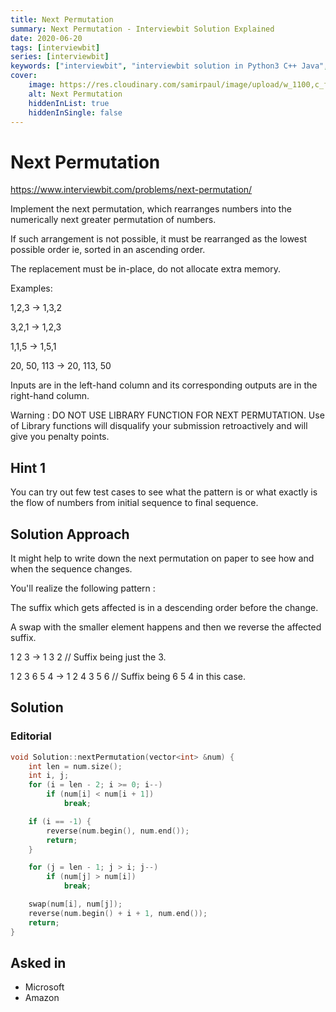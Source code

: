 ```yaml
---
title: Next Permutation
summary: Next Permutation - Interviewbit Solution Explained
date: 2020-06-20
tags: [interviewbit]
series: [interviewbit]
keywords: ["interviewbit", "interviewbit solution in Python3 C++ Java", "Next Permutation Solution Explained"]
cover:
    image: https://res.cloudinary.com/samirpaul/image/upload/w_1100,c_fit,co_rgb:FFFFFF,l_text:Arial_75_bold:Next Permutation - Solution Explained/problem-solving.webp
    alt: Next Permutation
    hiddenInList: true
    hiddenInSingle: false
---
```


# Next Permutation

https://www.interviewbit.com/problems/next-permutation/

Implement the next permutation, which rearranges numbers into the numerically next greater permutation of numbers.

If such arrangement is not possible, it must be rearranged as the lowest possible order ie, sorted in an ascending order.

The replacement must be in-place, do not allocate extra memory.

Examples:

1,2,3 -> 1,3,2

3,2,1 -> 1,2,3

1,1,5 -> 1,5,1

20, 50, 113 -> 20, 113, 50

Inputs are in the left-hand column and its corresponding outputs are in the right-hand column.

Warning : DO NOT USE LIBRARY FUNCTION FOR NEXT PERMUTATION. Use of Library functions will disqualify your submission retroactively and will give you penalty points.

## Hint 1

You can try out few test cases to see what the pattern is or what exactly is the flow of numbers from initial sequence to final sequence.

## Solution Approach

It might help to write down the next permutation on paper to see how and when the sequence changes.

You'll realize the following pattern :

The suffix which gets affected is in a descending order before the change.

A swap with the smaller element happens and then we reverse the affected suffix.

1 2 3 -> 1 3 2   // Suffix being just the 3.

1 2 3 6 5 4  -> 1 2 4 3 5 6 // Suffix being 6 5 4 in this case.

## Solution

### Editorial

```cpp
void Solution::nextPermutation(vector<int> &num) {
    int len = num.size();
    int i, j;
    for (i = len - 2; i >= 0; i--)
        if (num[i] < num[i + 1])
            break;

    if (i == -1) {
        reverse(num.begin(), num.end());
        return;
    }

    for (j = len - 1; j > i; j--)
        if (num[j] > num[i])
            break;

    swap(num[i], num[j]);
    reverse(num.begin() + i + 1, num.end());
    return;
}
```

## Asked in

* Microsoft
* Amazon

